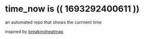 # time_now is (( 1693292400611 ))

an automated repo that shows the currnent time

inspired by [breakingheatmap](https://github.com/breakingheatmap/breakingheatmap)